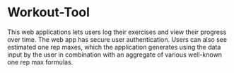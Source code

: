 # Workout-Tool

This web applications lets users log their exercises and view their progress over time. The web app has secure user authentication. Users can also see estimated one rep maxes, which the application generates using the data input by the user in combination with an aggregate of various well-known one rep max formulas.
